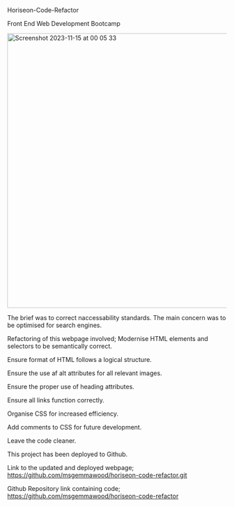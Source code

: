 Horiseon-Code-Refactor

Front End Web Development Bootcamp

<img width="630" alt="Screenshot 2023-11-15 at 00 05 33" src="https://github.com/msgemmawood/horiseon-code-refactor/assets/150028191/6557b91f-0770-4cce-80f8-df374e23d131">

The brief was to correct naccessability standards. The main concern was to be optimised for search engines.

Refactoring of this webpage involved;
Modernise HTML elements and selectors to be semantically correct.

Ensure format of HTML follows a logical structure.

Ensure the use af alt attributes for all relevant images.

Ensure the proper use of heading attributes.

Ensure all links function correctly.

Organise CSS for increased efficiency.

Add comments to CSS for future development.

Leave the code cleaner.





This project has been deployed to Github.

Link to the updated and deployed webpage; https://github.com/msgemmawood/horiseon-code-refactor.git

Github Repository link containing code; https://github.com/msgemmawood/horiseon-code-refactor
